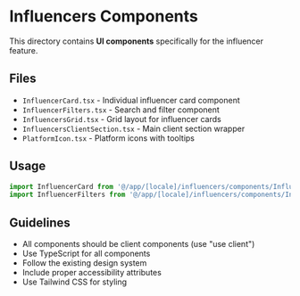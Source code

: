 # Influencers Components

This directory contains **UI components** specifically for the influencer feature.

## Files
- `InfluencerCard.tsx` - Individual influencer card component
- `InfluencerFilters.tsx` - Search and filter component
- `InfluencersGrid.tsx` - Grid layout for influencer cards
- `InfluencersClientSection.tsx` - Main client section wrapper
- `PlatformIcon.tsx` - Platform icons with tooltips

## Usage
```typescript
import InfluencerCard from '@/app/[locale]/influencers/components/InfluencerCard'
import InfluencerFilters from '@/app/[locale]/influencers/components/InfluencerFilters'
```

## Guidelines
- All components should be client components (use "use client")
- Use TypeScript for all components
- Follow the existing design system
- Include proper accessibility attributes
- Use Tailwind CSS for styling




















